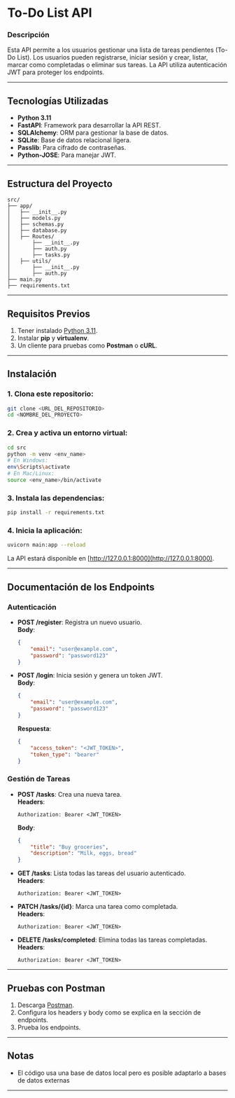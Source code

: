 # To-Do List API

### Descripción

Esta API permite a los usuarios gestionar una lista de tareas pendientes (To-Do List). Los usuarios pueden registrarse, iniciar sesión y crear, listar, marcar como completadas o eliminar sus tareas. La API utiliza autenticación JWT para proteger los endpoints.

---

## **Tecnologías Utilizadas**

- **Python 3.11**
- **FastAPI**: Framework para desarrollar la API REST.
- **SQLAlchemy**: ORM para gestionar la base de datos.
- **SQLite**: Base de datos relacional ligera.
- **Passlib**: Para cifrado de contraseñas.
- **Python-JOSE**: Para manejar JWT.

---

## **Estructura del Proyecto**

```
src/
├── app/
│   ├── __init__.py
│   ├── models.py
│   ├── schemas.py
│   ├── database.py
│   ├── Routes/
│       ├── __init__.py
│       ├── auth.py
│       ├── tasks.py
│   ├── utils/
│       ├── __init__.py
│       ├── auth.py
├── main.py
├── requirements.txt
```

---

## **Requisitos Previos**

1. Tener instalado [Python 3.11](https://www.python.org/downloads/).
2. Instalar **pip** y **virtualenv**.
3. Un cliente para pruebas como **Postman** o **cURL**.

---

## **Instalación**

### 1. Clona este repositorio:
```bash
git clone <URL_DEL_REPOSITORIO>
cd <NOMBRE_DEL_PROYECTO>
```

### 2. Crea y activa un entorno virtual:
```bash
cd src
python -m venv <env_name>
# En Windows:
env\Scripts\activate
# En Mac/Linux:
source <env_name>/bin/activate
```

### 3. Instala las dependencias:
```bash
pip install -r requirements.txt
```

### 4. Inicia la aplicación:
```bash
uvicorn main:app --reload
```

La API estará disponible en [http://127.0.0.1:8000](http://127.0.0.1:8000).

---

## **Documentación de los Endpoints**

### **Autenticación**
- **POST /register**: Registra un nuevo usuario.  
  **Body**:
  ```json
  {
      "email": "user@example.com",
      "password": "password123"
  }
  ```

- **POST /login**: Inicia sesión y genera un token JWT.  
  **Body**:
  ```json
  {
      "email": "user@example.com",
      "password": "password123"
  }
  ```
  **Respuesta**:
  ```json
  {
      "access_token": "<JWT_TOKEN>",
      "token_type": "bearer"
  }
  ```

### **Gestión de Tareas**
- **POST /tasks**: Crea una nueva tarea.  
  **Headers**:
  ```
  Authorization: Bearer <JWT_TOKEN>
  ```
  **Body**:
  ```json
  {
      "title": "Buy groceries",
      "description": "Milk, eggs, bread"
  }
  ```

- **GET /tasks**: Lista todas las tareas del usuario autenticado.  
  **Headers**:
  ```
  Authorization: Bearer <JWT_TOKEN>
  ```

- **PATCH /tasks/{id}**: Marca una tarea como completada.  
  **Headers**:
  ```
  Authorization: Bearer <JWT_TOKEN>
  ```

- **DELETE /tasks/completed**: Elimina todas las tareas completadas.  
  **Headers**:
  ```
  Authorization: Bearer <JWT_TOKEN>
  ```

---

## **Pruebas con Postman**

1. Descarga [Postman](https://www.postman.com/).
2. Configura los headers y body como se explica en la sección de endpoints.
3. Prueba los endpoints.

---

## **Notas**

- El código usa una base de datos local pero es posible adaptarlo a bases de datos externas

---

